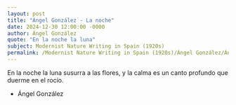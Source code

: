 ```yaml
---
layout: post
title: "Ángel González - La noche"
date: 2024-12-30 12:00:00 -0000
author: Ángel González
quote: "En la noche la luna"
subject: Modernist Nature Writing in Spain (1920s)
permalink: /Modernist Nature Writing in Spain (1920s)/Ángel González/Ángel González - La noche
---
```


En la noche la luna
susurra a las flores,
y la calma
es un canto profundo
que duerme en el rocío.

- Ángel González
